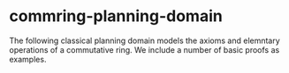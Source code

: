 # commring-planning-domain

The following classical planning domain models the axioms and elemntary operations of a commutative ring.
We include a number of basic proofs as examples.